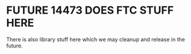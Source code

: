 # FUTURE 14473 DOES FTC STUFF HERE

There is also library stuff here which we may cleanup and release in the future.
